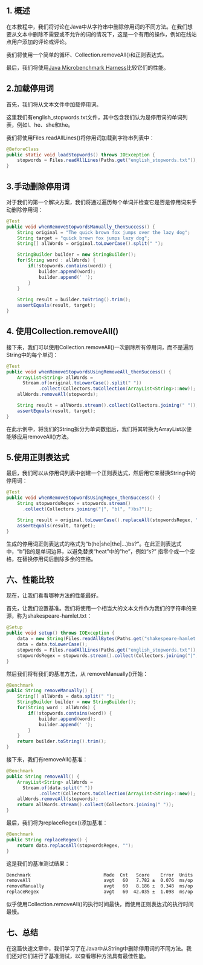 ## 1. 概述

在本教程中，我们将讨论在Java中从字符串中删除停用词的不同方法。在我们想要从文本中删除不需要或不允许的词的情况下，这是一个有用的操作，例如在线站点用户添加的评论或评论。

我们将使用一个简单的循环、Collection.removeAll()和正则表达式。

最后，我们将使用[Java Microbenchmark Harness](https://www.baeldung.com/java-microbenchmark-harness)比较它们的性能。

## 2.加载停用词

首先，我们将从文本文件中加载停用词。

这里我们有english_stopwords.txt文件，其中包含我们认为是停用词的单词列表，例如I、he、she和the。

我们将使用Files.readAllLines()将停用词加载到字符串列表中：

```java
@BeforeClass
public static void loadStopwords() throws IOException {
    stopwords = Files.readAllLines(Paths.get("english_stopwords.txt"));
}
```

## 3.手动删除停用词

对于我们的第一个解决方案，我们将通过遍历每个单词并检查它是否是停用词来手动删除停用词：

```java
@Test
public void whenRemoveStopwordsManually_thenSuccess() {
    String original = "The quick brown fox jumps over the lazy dog"; 
    String target = "quick brown fox jumps lazy dog";
    String[] allWords = original.toLowerCase().split(" ");

    StringBuilder builder = new StringBuilder();
    for(String word : allWords) {
        if(!stopwords.contains(word)) {
            builder.append(word);
            builder.append(' ');
        }
    }
    
    String result = builder.toString().trim();
    assertEquals(result, target);
}
```

## 4. 使用Collection.removeAll()

接下来，我们可以使用Collection.removeAll()一次删除所有停用词，而不是遍历String中的每个单词：

```java
@Test
public void whenRemoveStopwordsUsingRemoveAll_thenSuccess() {
    ArrayList<String> allWords = 
      Stream.of(original.toLowerCase().split(" "))
            .collect(Collectors.toCollection(ArrayList<String>::new));
    allWords.removeAll(stopwords);

    String result = allWords.stream().collect(Collectors.joining(" "));
    assertEquals(result, target);
}
```

在此示例中，将我们的String拆分为单词数组后，我们将其转换为ArrayList以便能够应用removeAll()方法。

## 5.使用正则表达式

最后，我们可以从停用词列表中创建一个正则表达式，然后用它来替换String中的停用词：

```java
@Test
public void whenRemoveStopwordsUsingRegex_thenSuccess() {
    String stopwordsRegex = stopwords.stream()
      .collect(Collectors.joining("|", "b(", ")bs?"));

    String result = original.toLowerCase().replaceAll(stopwordsRegex, "");
    assertEquals(result, target);
}
```

生成的停用词正则表达式的格式为“b(he|she|the|…)bs?”。在此正则表达式中，“b”指的是单词边界，以避免替换“heat”中的“he”，例如“s?” 指零个或一个空格，在替换停用词后删除多余的空格。

## 六、性能比较

现在，让我们看看哪种方法的性能最好。

首先，让我们设置基准。我们将使用一个相当大的文本文件作为我们的字符串的来源，称为shakespeare-hamlet.txt：

```java
@Setup
public void setup() throws IOException {
    data = new String(Files.readAllBytes(Paths.get("shakespeare-hamlet.txt")));
    data = data.toLowerCase();
    stopwords = Files.readAllLines(Paths.get("english_stopwords.txt"));
    stopwordsRegex = stopwords.stream().collect(Collectors.joining("|", "b(", ")bs?"));
}
```

然后我们将有我们的基准方法，从 removeManually()开始：

```java
@Benchmark
public String removeManually() {
    String[] allWords = data.split(" ");
    StringBuilder builder = new StringBuilder();
    for(String word : allWords) {
        if(!stopwords.contains(word)) {
            builder.append(word);
            builder.append(' ');
        }
    }
    return builder.toString().trim();
}
```

接下来，我们有removeAll()基准：

```java
@Benchmark
public String removeAll() {
    ArrayList<String> allWords = 
      Stream.of(data.split(" "))
            .collect(Collectors.toCollection(ArrayList<String>::new));
    allWords.removeAll(stopwords);
    return allWords.stream().collect(Collectors.joining(" "));
}
```

最后，我们将为replaceRegex()添加基准：

```java
@Benchmark
public String replaceRegex() {
    return data.replaceAll(stopwordsRegex, "");
}
```

这是我们的基准测试结果：

```bash
Benchmark                           Mode  Cnt   Score    Error  Units
removeAll                           avgt   60   7.782 ±  0.076  ms/op
removeManually                      avgt   60   8.186 ±  0.348  ms/op
replaceRegex                        avgt   60  42.035 ±  1.098  ms/op
```

似乎使用Collection.removeAll()的执行时间最快，而使用正则表达式的执行时间最慢。

## 七、总结

在这篇快速文章中，我们学习了在Java中从String中删除停用词的不同方法。我们还对它们进行了基准测试，以查看哪种方法具有最佳性能。

